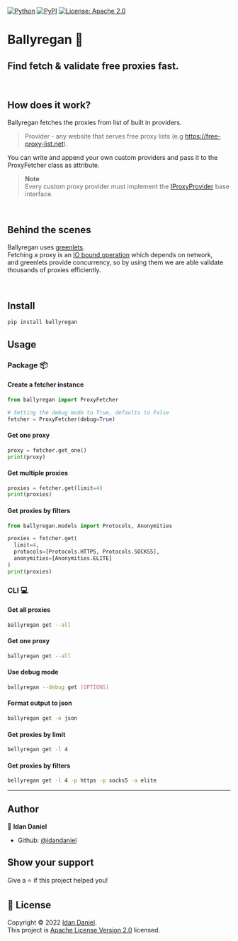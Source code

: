 [![Python](https://img.shields.io/pypi/pyversions/ballyregan.svg?style=plastic)](https://badge.fury.io/py/ballyregan)
[![PyPI](https://badge.fury.io/py/ballyregan.svg)](https://badge.fury.io/py/ballyregan)
[![License: Apache 2.0](https://img.shields.io/badge/license-Apache%202.0-yellow)](https://opensource.org/licenses/Apache-2.0)

# Ballyregan 🔷
## Find fetch & validate free proxies fast.

<br>

## How does it work?
Ballyregan fetches the proxies from  list of built in providers.
> Provider - any website that serves free proxy lists (e.g https://free-proxy-list.net).

You can write and append your own custom providers and pass it to the ProxyFetcher class as attribute. <br>
> **Note** <br>
> Every custom proxy provider must implement the [IProxyProvider](https://github.com/idandaniel/ballyregan/blob/main/src/ballyregan/providers/interface.py) base interface.

<br>

## Behind the scenes
Ballyregan uses [greenlets](https://greenlet.readthedocs.io/en/latest). <br>
Fetching a proxy is an [IO bound operation](https://en.wikipedia.org/wiki/I/O_bound) which depends on network, <br>
and greenlets provide concurrency, so by using them we are able validate thousands of proxies efficiently. <br>

<br>

## Install

```sh
pip install ballyregan
```

## Usage

### Package 📦

#### Create a fetcher instance
```python
from ballyregan import ProxyFetcher

# Setting the debug mode to True, defaults to False
fetcher = ProxyFetcher(debug=True)
```

#### Get one proxy
```python
proxy = fetcher.get_one()
print(proxy)
```

#### Get multiple proxies
```python
proxies = fetcher.get(limit=4)
print(proxies)
```

#### Get proxies by filters
```python
from ballyregan.models import Protocols, Anonymities

proxies = fetcher.get(
  limit=4,
  protocols=[Protocols.HTTPS, Protocols.SOCKS5],
  anonymities=[Anonymities.ELITE]
)
print(proxies)
```

### CLI 💻

#### Get all proxies
```sh
ballyregan get --all
```

#### Get one proxy
```sh
ballyregan get --all
```

#### Use debug mode
```sh
ballyregan --debug get [OPTIONS]
```

#### Format output to json
```sh
ballyregan get -o json
```

#### Get proxies by limit
```sh
bellyregan get -l 4
```

#### Get proxies by filters
```sh
bellyregan get -l 4 -p https -p socks5 -a elite
```

---

## Author

👤 **Idan Daniel**

* Github: [@idandaniel](https://github.com/idandaniel)

## Show your support

Give a ⭐️ if this project helped you!

## 📝 License

Copyright © 2022 [Idan Daniel](https://github.com/idandaniel).<br />
This project is [Apache License Version 2.0](https://www.apache.org/licenses/LICENSE-2.0) licensed.

